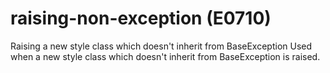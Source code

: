 # raising-non-exception (E0710)

Raising a new style class which doesn't inherit from BaseException Used
when a new style class which doesn't inherit from BaseException is
raised.
